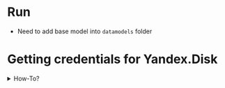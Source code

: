 # Run

-   Need to add base model into `datamodels` folder



# Getting credentials for Yandex.Disk
<details>
    <summary>How-To?</summary>
Requirements:

- Create a new application (optional, you can use a third-party
application; you'll need its ID and secret)
    - App ID
    - App Secret
- Authorize the application to access the disk
    - Get the authorization code
    - Get the access token

## Create an Application (Optional)
Official instructions - `https://yandex.ru/dev/disk/api/concepts/quickstart.html#quickstart__oauth`

The main goal is to obtain the App ID and App Secret; you can use an existing
application.

## Obtaining an Authorization Code

Navigate to the following link - `https://oauth.yandex.ru/authorize?response_type=code&client_id={APP_ID}`
You will be asked to confirm permissions for the application.

After redirection, you will be provided with a code `http://.../?code=7122172`
*the authorization code is valid for 15 minutes*

## Obtaining a Token

After obtaining the authorization code, you can acquire the application's
authorization token. To do this, make a `POST` request, providing the necessary
data

```bash
curl -X POST \
-L "https://oauth.yandex.ru/token" \
-F "grant_type=authorization_code" \
-F "client_id={APP_ID}" \
-F "client_secret={APP_SECRET}" \
-F "code={AUTH_CODE}" \
```

</details>

